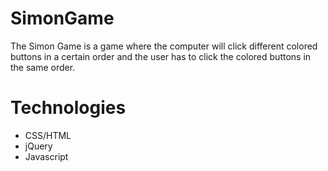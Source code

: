 # SimonGame

The Simon Game is a game where the computer will click different colored buttons in a certain order and the 
user has to click the colored buttons in the same order. 

# Technologies 
* CSS/HTML
* jQuery
* Javascript 
